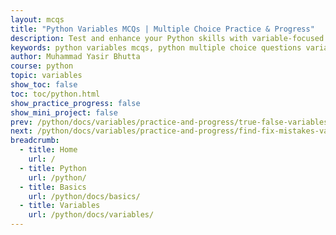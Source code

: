 ```yaml
---
layout: mcqs
title: "Python Variables MCQs | Multiple Choice Practice & Progress"
description: Test and enhance your Python skills with variable-focused MCQs! Cover declaration, assignment, naming conventions, scope, and common errors through interactive multiple‑choice questions.
keywords: python variables mcqs, python multiple choice questions variables, python variable quiz, python variable declaration mcq, python variable assignment mcqs, python beginner mcqs, practice python variables questions, python variables test online, python variables quiz free, python fundamentals mcqs
author: Muhammad Yasir Bhutta
course: python
topic: variables
show_toc: false
toc: toc/python.html
show_practice_progress: false
show_mini_project: false
prev: /python/docs/variables/practice-and-progress/true-false-variables.html
next: /python/docs/variables/practice-and-progress/find-fix-mistakes-variables.html
breadcrumb:
  - title: Home
    url: /
  - title: Python
    url: /python/
  - title: Basics
    url: /python/docs/basics/
  - title: Variables
    url: /python/docs/variables/
---
```


